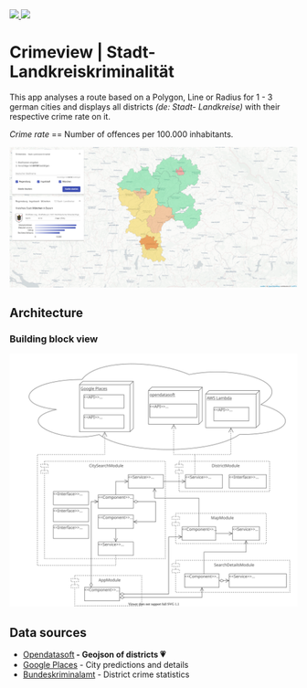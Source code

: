 <a href="https://github.com/kexplx/crimeview/actions" alt="GitHub Actions">
 <img src="https://github.com/kexplx/crimeview/workflows/CI/badge.svg" />
</a>
<a href="https://kexplx.github.io/crimeview/" alt="GitHub Pages Deployment">
  <img src="https://img.shields.io/badge/Live-GitHub Pages-2980b9" />
</a>

# Crimeview | Stadt- Landkreiskriminalität

This app analyses a route based on a Polygon, Line or Radius for 1 - 3 german cities and displays all districts <i>(de: Stadt- Landkreise)</i> with their respective crime rate on it.

<i>Crime rate</i> == Number of offences per 100.000 inhabitants.

<p align="center">
  <img src="docs/map-sample-3.png?raw=true" title="Sample Route">
</p>

## Architecture

### Building block view

<div align="center">
  <img src="docs/view-1.svg?raw=true" title="Sample Route">
</div>

## Data sources

<ul>
    <li><a target_blank href="https://public.opendatasoft.com/explore/dataset/georef-germany-kreis/information">Opendatasoft</a><strong> - Geojson of districts 💗</strong></li>
    <li><a target_blank href="https://cloud.google.com/maps-platform/places">Google Places</a> - City predictions and details</li>
    <li><a target_blank href="https://www.bka.de/DE/AktuelleInformationen/StatistikenLagebilder/PolizeilicheKriminalstatistik/pks_node.html">Bundeskriminalamt</a> - District crime statistics</li>
</ul>

